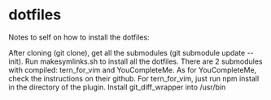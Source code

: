 dotfiles
========

Notes to self on how to install the dotfiles:

After cloning (git clone), get all the submodules (git submodule update --init). Run makesymlinks.sh to install all the dotfiles.
There are 2 submodules with compiled: tern_for_vim and YouCompleteMe.
As for YouCompleteMe, check the instructions on their github.
For tern_for_vim, just run npm install in the directory of the plugin.
Install git_diff_wrapper into /usr/bin
